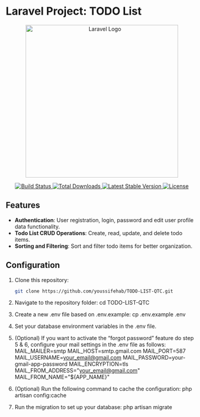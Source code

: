 # Laravel Project: TODO List

<p align="center">
  <a href="https://laravel.com" target="_blank">
    <img src="https://raw.githubusercontent.com/laravel/art/master/logo-lockup/5%20SVG/2%20CMYK/1%20Full%20Color/laravel-logolockup-cmyk-red.svg" width="400" alt="Laravel Logo">
  </a>
</p>

<p align="center">
  <a href="https://github.com/laravel/framework/actions">
    <img src="https://github.com/laravel/framework/workflows/tests/badge.svg" alt="Build Status">
  </a>
  <a href="https://packagist.org/packages/laravel/framework">
    <img src="https://img.shields.io/packagist/dt/laravel/framework" alt="Total Downloads">
  </a>
  <a href="https://packagist.org/packages/laravel/framework">
    <img src="https://img.shields.io/packagist/v/laravel/framework" alt="Latest Stable Version">
  </a>
  <a href="https://packagist.org/packages/laravel/framework">
    <img src="https://img.shields.io/packagist/l/laravel/framework" alt="License">
  </a>
</p>

## Features

- **Authentication**: User registration, login, password and edit user profile data functionality.
- **Todo List CRUD Operations**: Create, read, update, and delete todo items.
- **Sorting and Filtering**: Sort and filter todo items for better organization.

## Configuration

1. Clone this repository:

   ```bash
   git clone https://github.com/youssifehab/TODO-LIST-QTC.git

2. Navigate to the repository folder: cd TODO-LIST-QTC

3. Create a new .env file based on .env.example: cp .env.example .env

4. Set your database environment variables in the .env file.

5. (Optional) If you want to activate the “forgot password” feature do step 5 & 6, configure your mail settings in the .env file as follows:
MAIL_MAILER=smtp
MAIL_HOST=smtp.gmail.com
MAIL_PORT=587
MAIL_USERNAME=your_email@gmail.com
MAIL_PASSWORD=your-gmail-app-password
MAIL_ENCRYPTION=tls
MAIL_FROM_ADDRESS="your_email@gmail.com"
MAIL_FROM_NAME="${APP_NAME}"

6. (Optional) Run the following command to cache the configuration: php artisan config:cache

7. Run the migration to set up your database: php artisan migrate


